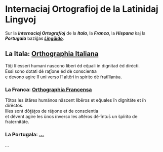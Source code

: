# Internaciaj Ortografioj de la Latinidaj Lingvoj

Sur la ***Internaciaj Ortografioj*** de la ***Itala***, la ***Franca***, la ***Hispana*** kaj la ***Portugala*** baziĝas [***Lingŭido***](../linguido.md).

## La Itala: [Orthographia Italiana](it.md)

Tǒṯi lĭ esseri humani nascono liberi éd eq̆uali in dignitad éd dirėcti.  
Essi sono dotati dė rat̯ĭone éd dė conscientıa  
e devono agire lĭ uni verso lĭ altĕri in spirito dė fratïllantıa.

### La Franca: [Orthographia Francensa](fr.md)

Tǒtos les ŝtăres humänos näscent libĕros et eq̆uałes ïn dignitäte et ïn dĭrẽctos.  
Illes sont dǒt̯ät̯os de rät̯ıone et de conscientia  
et dẽvent agire les ünos ïnverso les ałtĕros dĕ-ȋntus̄ un s̈pĭrito de fraternitäte.

### La Portugala: [...](pt.md)

…

